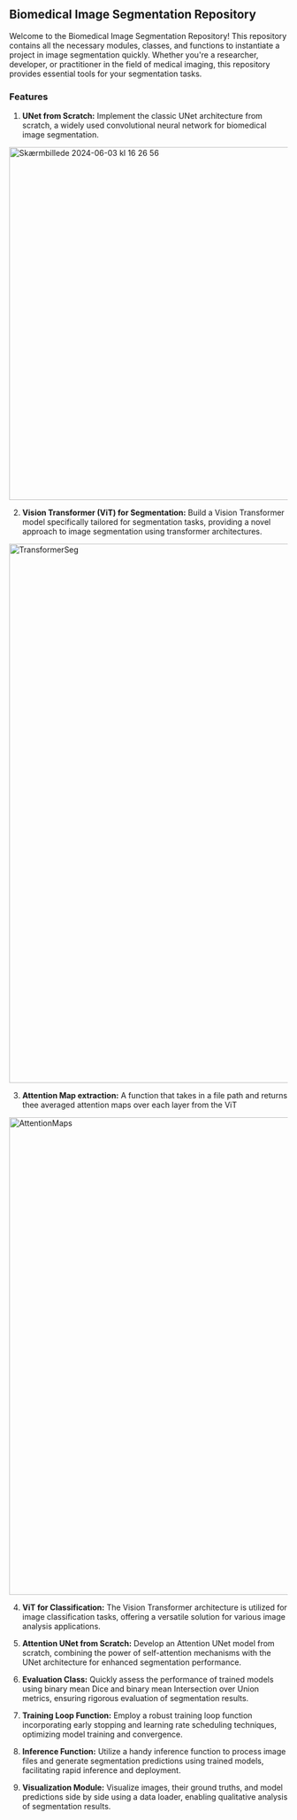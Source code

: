 ## Biomedical Image Segmentation Repository

Welcome to the Biomedical Image Segmentation Repository! This repository contains all the necessary modules, classes, and functions to instantiate a project in image segmentation quickly. Whether you're a researcher, developer, or practitioner in the field of medical imaging, this repository provides essential tools for your segmentation tasks.

### Features

1. **UNet from Scratch:** Implement the classic UNet architecture from scratch, a widely used convolutional neural network for biomedical image segmentation.
<img width="637" alt="Skærmbillede 2024-06-03 kl  16 26 56" src="https://github.com/josephmargaryan/Biomedical-Image-Segmentation/assets/126695370/c18a8485-3ba2-45d1-8b10-1dfb626ebe6b">

2. **Vision Transformer (ViT) for Segmentation:** Build a Vision Transformer model specifically tailored for segmentation tasks, providing a novel approach to image segmentation using transformer architectures.
<img width="973" alt="TransformerSeg" src="https://github.com/josephmargaryan/Biomedical-Image-Segmentation/assets/126695370/8feeeff9-eea1-4132-80eb-edfe51e09bf5">


3. **Attention Map extraction:** A function that takes in a file path and returns thee averaged attention maps over each layer from the ViT
<img width="862" alt="AttentionMaps" src="https://github.com/josephmargaryan/Biomedical-Image-Segmentation/assets/126695370/5a2201e1-159a-4478-bbba-ad8180f19a91">

4. **ViT for Classification:** The Vision Transformer architecture is utilized for image classification tasks, offering a versatile solution for various image analysis applications.

5. **Attention UNet from Scratch:** Develop an Attention UNet model from scratch, combining the power of self-attention mechanisms with the UNet architecture for enhanced segmentation performance.

6. **Evaluation Class:** Quickly assess the performance of trained models using binary mean Dice and binary mean Intersection over Union metrics, ensuring rigorous evaluation of segmentation results.

7. **Training Loop Function:** Employ a robust training loop function incorporating early stopping and learning rate scheduling techniques, optimizing model training and convergence.

8. **Inference Function:** Utilize a handy inference function to process image files and generate segmentation predictions using trained models, facilitating rapid inference and deployment.

9. **Visualization Module:** Visualize images, their ground truths, and model predictions side by side using a data loader, enabling qualitative analysis of segmentation results.
